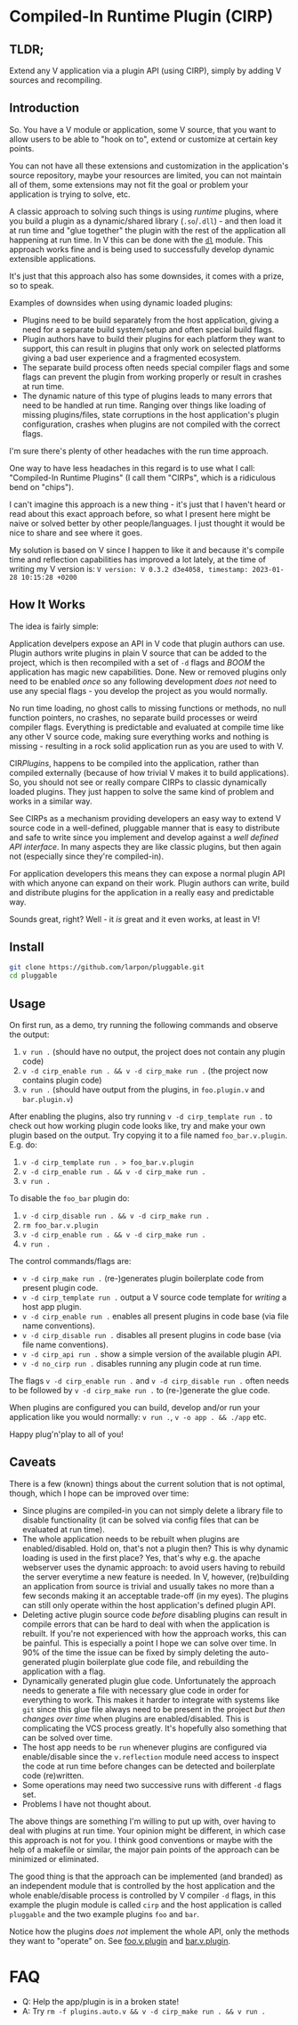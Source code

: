 # Compiled-In Runtime Plugin (CIRP)

## TLDR;

Extend any V application via a plugin API (using CIRP), simply by adding V sources and recompiling.

## Introduction

So. You have a V module or application, some V source, that you want to
allow users to be able to "hook on to", extend or customize at certain key points.

You can not have all these extensions and customization in
the application's source repository, maybe your resources are limited,
you can not maintain all of them, some extensions may not fit the goal or
problem your application is trying to solve, etc.

A classic approach to solving such things is using *runtime* plugins, where you
build a plugin as a dynamic/shared library (`.so`/`.dll`) - and then
load it at run time and "glue together" the plugin with the rest of the
application all happening at run time. In V this can be done with the [`dl`](https://modules.vlang.io/dl.html) module.
This approach works fine and is being used to successfully develop dynamic
extensible applications.

It's just that this approach also has some downsides, it comes with a prize, so to speak.

Examples of downsides when using dynamic loaded plugins:

* Plugins need to be build separately from the host application, giving a need for
  a separate build system/setup and often special build flags.
* Plugin authors have to build their plugins for each platform they want to support,
  this can result in plugins that only work on selected platforms giving a bad user
  experience and a fragmented ecosystem.
* The separate build process often needs special compiler flags and some flags
  can prevent the plugin from working properly or result in crashes at run time.
* The dynamic nature of this type of plugins leads to many errors that need to be
  handled at run time. Ranging over things like loading of missing plugins/files, state
  corruptions in the host application's plugin configuration, crashes when plugins
  are not compiled with the correct flags.

I'm sure there's plenty of other headaches with the run time approach.

One way to have less headaches in this regard is to use what I call:
"Compiled-In Runtime Plugins" (I call them "CIRPs", which is a ridiculous bend on "chips").

I can't imagine this approach is a new thing - it's just that I haven't heard or
read about this exact approach before, so what I present here might be naive
or solved better by other people/languages. I just thought it would be nice to share
and see where it goes.

My solution is based on V since I happen to like it and because it's compile time and
reflection capabilities has improved a lot lately, at the time of writing my V version is:
`V version: V 0.3.2 d3e4058, timestamp: 2023-01-28 10:15:28 +0200`

## How It Works

The idea is fairly simple:

Application develpers expose an API in V code that plugin authors can use.
Plugin authors write plugins in plain V source that can be added to the project, which
is then recompiled with a set of `-d` flags and *BOOM* the application has magic
new capabilities. Done. New or removed plugins only need to be enabled *once* so any
following development *does not* need to use any special flags - you develop the project as
you would normally.

No run time loading, no ghost calls to missing functions or methods, no null function pointers,
no crashes, no separate build processes or weird compiler flags. Everything is predictable and
evaluated at compile time like any other V source code, making sure everything works and nothing
is missing - resulting in a rock solid application run as you are used to with V.

CIR*Plugins*, happens to be compiled into the application,
rather than compiled externally (because of how trivial V makes it to build applications).
So, you should not see or really compare CIRPs to classic dynamically loaded plugins. They
just happen to solve the same kind of problem and works in a similar way.

See CIRPs as a mechanism providing developers an easy way to extend V source code in
a well-defined, pluggable manner that is easy to distribute and safe to write since you
implement and develop against a *well defined API interface*. In many aspects they are
like classic plugins, but then again not (especially since they're compiled-in).

For application developers this means they can expose a normal plugin API with which
anyone can expand on their work. Plugin authors can write, build and distribute plugins for
the application in a really easy and predictable way.

Sounds great, right? Well - it _is_ great and it even works, at least in V!

## Install

```bash
git clone https://github.com/larpon/pluggable.git
cd pluggable
```

## Usage

On first run, as a demo, try running the following commands and observe the output:

1. `v run .` (should have no output, the project does not contain any plugin code)
2. `v -d cirp_enable run . && v -d cirp_make run .` (the project now contains plugin code)
3. `v run .` (should have output from the plugins, in `foo.plugin.v` and `bar.plugin.v`)

After enabling the plugins, also try running `v -d cirp_template run .` to check out how working
plugin code looks like, try and make your own plugin based on the output. Try copying it to a
file named `foo_bar.v.plugin`. E.g. do:

1. `v -d cirp_template run . > foo_bar.v.plugin`
2. `v -d cirp_enable run . && v -d cirp_make run .`
3. `v run .`

To disable the `foo_bar` plugin do:

1. `v -d cirp_disable run . && v -d cirp_make run .`
2. `rm foo_bar.v.plugin`
3. `v -d cirp_enable run . && v -d cirp_make run .`
4. `v run .`

The control commands/flags are:

* `v -d cirp_make run .` (re-)generates plugin boilerplate code from present plugin code.
* `v -d cirp_template run .` output a V source code template for *writing* a host app plugin.
* `v -d cirp_enable run .` enables all present plugins in code base (via file name conventions).
* `v -d cirp_disable run .` disables all present plugins in code base (via file name conventions).
* `v -d cirp_api run .` show a simple version of the available plugin API.
* `v -d no_cirp run .` disables running any plugin code at run time.

The flags `v -d cirp_enable run .` and `v -d cirp_disable run .` often needs to be followed by
`v -d cirp_make run .` to (re-)generate the glue code.

When plugins are configured you can build, develop and/or run your application like you would
normally:
`v run .`, `v -o app . && ./app` etc.

Happy plug'n'play to all of you!

## Caveats

There is a few (known) things about the current solution that is not optimal, though,
which I hope can be improved over time:

* Since plugins are compiled-in you can not simply delete a library file to disable
  functionality (it can be solved via config files that can be evaluated at run time).
* The whole application needs to be rebuilt when plugins are enabled/disabled.
  Hold on, that's not a plugin then? This is why dynamic loading is used in the first
  place? Yes, that's why e.g. the apache webserver uses the dynamic approach: to avoid users
  having to rebuild the server everytime a new feature is needed. In V, however, (re)building
  an application from source is trivial and usually takes no more than a few seconds
  making it an acceptable trade-off (in my eyes). The plugins can still only operate within
  the host application's defined plugin API.
* Deleting active plugin source code *before* disabling plugins can result in compile
  errors that can be hard to deal with when the application is rebuilt.
  If you're not experienced with how the approach works, this can be painful.
  This is especially a point I hope we can solve over time. In 90% of the time the issue
  can be fixed by simply deleting the auto-generated plugin boilerplate glue code file,
  and rebuilding the application with a flag.
* Dynamically generated plugin glue code. Unfortunately the approach needs to generate
  a file with necessary glue code in order for everything to work. This makes it harder
  to integrate with systems like `git` since this glue file always need to be present in
  the project *but then changes over time* when plugins are enabled/disabled.
  This is complicating the VCS process greatly. It's hopefully also something that can
  be solved over time.
* The host app needs to be `run` whenever plugins are configured via enable/disable
  since the `v.reflection` module need access to inspect the code at run time before
  changes can be detected and boilerplate code (re)written.
* Some operations may need two successive runs with different `-d` flags set.
* Problems I have not thought about.

The above things are something I'm willing to put up with, over having to deal with plugins
at run time. Your opinion might be different, in which case this approach is not for you.
I think good conventions or maybe with the help of a makefile or similar, the major pain
points of the approach can be minimized or eliminated.

The good thing is that the approach can be implemented (and branded) as an independent
module that is controlled by the host application and the whole enable/disable process
is controlled by V compiler `-d` flags, in this example the plugin module is called
`cirp` and the host application is called `pluggable` and the two example plugins `foo`
and `bar`.

Notice how the plugins *does not* implement the whole API, only the methods
they want to "operate" on. See [foo.v.plugin](foo.v.plugin) and [bar.v.plugin](bar.v.plugin).

# FAQ

* Q: Help the app/plugin is in a broken state!
* A: Try `rm -f plugins.auto.v && v -d cirp_make run . && v run .`
